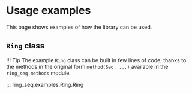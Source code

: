 # Usage examples

This page shows examples of how the library can be used.

##  `Ring` class

!!! Tip
    The example `Ring` class can be built in few lines of code, thanks to the methods in the original form `method(Seq, ...)`
    available in the `ring_seq.methods` module.

::: ring_seq.examples.Ring.Ring
